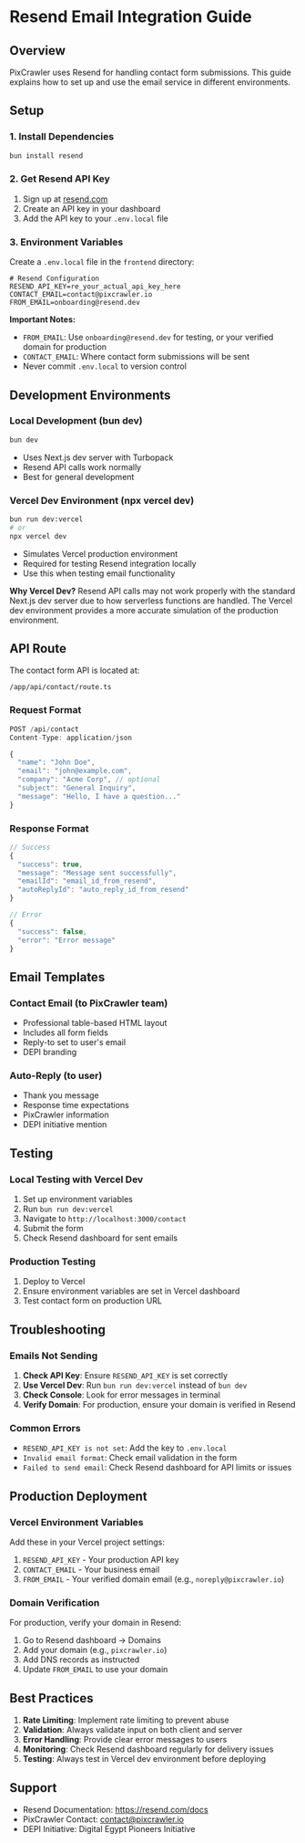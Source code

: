 # Resend Email Integration Guide

## Overview
PixCrawler uses Resend for handling contact form submissions. This guide explains how to set up and use the email service in different environments.

## Setup

### 1. Install Dependencies
```bash
bun install resend
```

### 2. Get Resend API Key
1. Sign up at [resend.com](https://resend.com)
2. Create an API key in your dashboard
3. Add the API key to your `.env.local` file

### 3. Environment Variables
Create a `.env.local` file in the `frontend` directory:

```env
# Resend Configuration
RESEND_API_KEY=re_your_actual_api_key_here
CONTACT_EMAIL=contact@pixcrawler.io
FROM_EMAIL=onboarding@resend.dev
```

**Important Notes:**
- `FROM_EMAIL`: Use `onboarding@resend.dev` for testing, or your verified domain for production
- `CONTACT_EMAIL`: Where contact form submissions will be sent
- Never commit `.env.local` to version control

## Development Environments

### Local Development (bun dev)
```bash
bun dev
```
- Uses Next.js dev server with Turbopack
- Resend API calls work normally
- Best for general development

### Vercel Dev Environment (npx vercel dev)
```bash
bun run dev:vercel
# or
npx vercel dev
```
- Simulates Vercel production environment
- Required for testing Resend integration locally
- Use this when testing email functionality

**Why Vercel Dev?**
Resend API calls may not work properly with the standard Next.js dev server due to how serverless functions are handled. The Vercel dev environment provides a more accurate simulation of the production environment.

## API Route

The contact form API is located at:
```
/app/api/contact/route.ts
```

### Request Format
```typescript
POST /api/contact
Content-Type: application/json

{
  "name": "John Doe",
  "email": "john@example.com",
  "company": "Acme Corp", // optional
  "subject": "General Inquiry",
  "message": "Hello, I have a question..."
}
```

### Response Format
```typescript
// Success
{
  "success": true,
  "message": "Message sent successfully",
  "emailId": "email_id_from_resend",
  "autoReplyId": "auto_reply_id_from_resend"
}

// Error
{
  "success": false,
  "error": "Error message"
}
```

## Email Templates

### Contact Email (to PixCrawler team)
- Professional table-based HTML layout
- Includes all form fields
- Reply-to set to user's email
- DEPI branding

### Auto-Reply (to user)
- Thank you message
- Response time expectations
- PixCrawler information
- DEPI initiative mention

## Testing

### Local Testing with Vercel Dev
1. Set up environment variables
2. Run `bun run dev:vercel`
3. Navigate to `http://localhost:3000/contact`
4. Submit the form
5. Check Resend dashboard for sent emails

### Production Testing
1. Deploy to Vercel
2. Ensure environment variables are set in Vercel dashboard
3. Test contact form on production URL

## Troubleshooting

### Emails Not Sending
1. **Check API Key**: Ensure `RESEND_API_KEY` is set correctly
2. **Use Vercel Dev**: Run `bun run dev:vercel` instead of `bun dev`
3. **Check Console**: Look for error messages in terminal
4. **Verify Domain**: For production, ensure your domain is verified in Resend

### Common Errors
- `RESEND_API_KEY is not set`: Add the key to `.env.local`
- `Invalid email format`: Check email validation in the form
- `Failed to send email`: Check Resend dashboard for API limits or issues

## Production Deployment

### Vercel Environment Variables
Add these in your Vercel project settings:
1. `RESEND_API_KEY` - Your production API key
2. `CONTACT_EMAIL` - Your business email
3. `FROM_EMAIL` - Your verified domain email (e.g., `noreply@pixcrawler.io`)

### Domain Verification
For production, verify your domain in Resend:
1. Go to Resend dashboard → Domains
2. Add your domain (e.g., `pixcrawler.io`)
3. Add DNS records as instructed
4. Update `FROM_EMAIL` to use your domain

## Best Practices

1. **Rate Limiting**: Implement rate limiting to prevent abuse
2. **Validation**: Always validate input on both client and server
3. **Error Handling**: Provide clear error messages to users
4. **Monitoring**: Check Resend dashboard regularly for delivery issues
5. **Testing**: Always test in Vercel dev environment before deploying

## Support

- Resend Documentation: https://resend.com/docs
- PixCrawler Contact: contact@pixcrawler.io
- DEPI Initiative: Digital Egypt Pioneers Initiative
